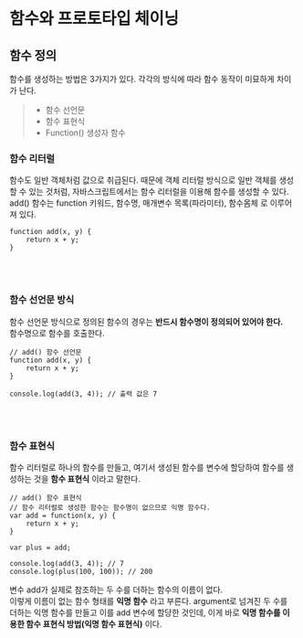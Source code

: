 함수와 프로토타입 체이닝
============
## 함수 정의
함수를 생성하는 방법은 3가지가 있다.
각각의 방식에 따라 함수 동작이 미묘하게 차이가 난다.
> - 함수 선언문
> - 함수 표현식
> - Function() 생성자 함수

### 함수 리터럴
함수도 일반 객체처럼 값으로 취급된다. 때문에 객체 리터럴 방식으로 일반 객체를 생성할 수 있는 것처럼, 자바스크립트에서는 함수 리터럴을 이용해 함수를 생성할 수 있다.<br>
add() 함수는 function 키워드, 함수명, 매개변수 목록(파라미터), 함수몸체 로 이루어져 있다.

```
function add(x, y) {
    return x + y;
}
```

<br>
<br>

### 함수 선언문 방식
함수 선언문 방식으로 정의된 함수의 경우는 __반드시 함수명이 정의되어 있어야 한다.__<br>
함수명으로 함수를 호출한다.
```
// add() 함수 선언문
function add(x, y) {
    return x + y;
}

console.log(add(3, 4)); // 출력 값은 7
```

<br>
<br>

### 함수 표현식
함수 리터럴로 하나의 함수를 만들고, 여기서 생성된 함수를 변수에 할당하여 함수를 생성하는 것을 __함수 표현식__ 이라고 말한다.
```
// add() 함수 표현식
// 함수 리터럴로 생성한 함수는 함수명이 없으므로 익명 함수다.
var add = function(x, y) {
    return x + y;
}

var plus = add;

console.log(add(3, 4)); // 7
console.log(plus(100, 100)); // 200
```
변수 add가 실제로 참조하는 두 수를 더하는 함수의 이름이 없다.<br> 이렇게 이름이 없는 함수 형태를 __익명 함수__ 라고 부른다.
argument로 넘겨진 두 수를 더하는 익명 함수를 만들고 이를 add 변수에 할당한 것인데, 이게 바로 __익명 함수를 이용한 함수 표현식 방법(익명 함수 표현식)__ 이다. 